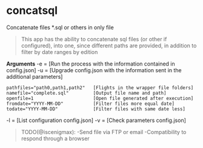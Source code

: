 concatsql
=========

Concatenate files *.sql or others in only file

> This app has the ability to concatenate sql files (or other if
> configured), into one, since different paths are provided, in addition
> to filter by date ranges by edition

**Arguments**
-e = [Run the process with the information contained in config.json]
-u  = [Upgrade config.json with the information sent in the additional parameters]

    pathfiles="path0,path1,path2"	[Flights in the wrapper file folders]
    namefile="complete.sql"			[Output file name and path]
    openfile=1 						[Open file generated after execution]
    fromdate="YYYY-MM-DD"			[Filter files more equal date]
    todate="YYYY-MM-DD"				[Filter files with same date less]
-l = [List configuration config.json]
-v = [Check parameters config.json]

> TODO(@iscenigmax):  	-Send file via FTP or email 	-Compatibility to
> respond through a browser
